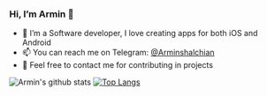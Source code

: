 ### Hi, I’m Armin 👋
- 📱 I’m a Software developer, I love creating apps for both iOS and Android
- 📫 You can reach me on Telegram: [@Arminshalchian](https://t.me/arminshalchian)
- 🧩 Feel free to contact me for contributing in projects

![Armin's github stats](https://github-readme-stats.vercel.app/api?username=rminsh&show_icons=true&theme=tokyonight&show_icons=true&count_private=true) [![Top Langs](https://github-readme-stats.vercel.app/api/top-langs/?username=rminsh&layout=compact&theme=tokyonight)](https://github.com/anuraghazra/github-readme-stats)
